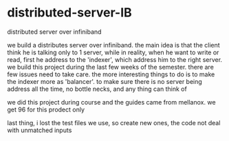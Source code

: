 # distributed-server-IB
distributed server over infiniband


we build a distributes server over infiniband. the main idea is that the client think he is talking only to 1 server, while in reality, when he want to write or read, first he address to the 'indexer', which address him to the right server. we build this project during the last few weeks of the semester. there are few issues need to take care. the more interesting things to do is to make the indexer more as 'balancer'. to make sure there is no server being address all the time, no bottle necks, and any thing can think of


we did this project during course and the guides came from mellanox. we get 96 for this prodect only

last thing, i lost the test files we use, so create new ones, the code not deal with unmatched inputs
